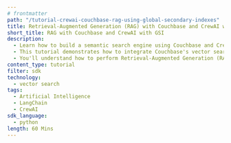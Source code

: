 ```yaml
---
# frontmatter
path: "/tutorial-crewai-couchbase-rag-using-global-secondary-indexes"
title: Retrieval-Augmented Generation (RAG) with Couchbase and CrewAI with GSI
short_title: RAG with Couchbase and CrewAI with GSI
description:
  - Learn how to build a semantic search engine using Couchbase and CrewAI.
  - This tutorial demonstrates how to integrate Couchbase's vector search capabilities with CrewAI's agent-based approach.
  - You'll understand how to perform Retrieval-Augmented Generation (RAG) using LangChain, CrewAI, and Couchbase with GSI.
content_type: tutorial
filter: sdk
technology:
  - vector search
tags:
  - Artificial Intelligence
  - LangChain
  - CrewAI
sdk_language:
  - python
length: 60 Mins
---
```

